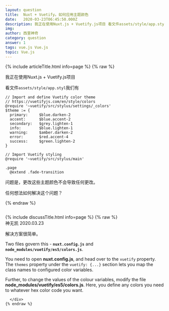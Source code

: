 ```yaml
---
layout: question
title:  Nuxt + Vuetify。如何应用主题颜色
date:   2020-03-23T06:45:50.000Z
description: 我正在使用Nuxt.js + Vuetify.js项目 看文件assets/style/app.styl我们有// Import and defi...
img: 
author: 西里神奇
category: question
answer: 1
tags: vue.js Vue.js
topic: Vue.js
---
```

<div class="article-root">
  <div class="article">
    {% include articleTitle.html info=page %}
    {% raw %}
    <div class="article-content"><p><font style="vertical-align: inherit;"><font style="vertical-align: inherit;">我正在使用Nuxt.js + Vuetify.js项目 </font></font></p>

<p><font style="vertical-align: inherit;"><font style="vertical-align: inherit;">看文件</font></font><code>assets/style/app.styl</code><font style="vertical-align: inherit;"><font style="vertical-align: inherit;">我们有</font></font></p>

<pre><code>// Import and define Vuetify color theme<font></font>
// https://vuetifyjs.com/en/style/colors<font></font>
@require '~vuetify/src/stylus/settings/_colors'<font></font>
$theme := {<font></font>
  primary:     $blue.darken-2<font></font>
  accent:      $blue.accent-2<font></font>
  secondary:   $grey.lighten-1<font></font>
  info:        $blue.lighten-1<font></font>
  warning:     $amber.darken-2<font></font>
  error:       $red.accent-4<font></font>
  success:     $green.lighten-2<font></font>
}<font></font>
<font></font>
// Import Vuetify styling<font></font>
@require '~vuetify/src/stylus/main'<font></font>
<font></font>
.page<font></font>
  @extend .fade-transition<font></font>
</code></pre>

<p><font style="vertical-align: inherit;"><font style="vertical-align: inherit;">问题是，更改这些主题颜色不会导致任何更改。</font></font></p>

<p><font style="vertical-align: inherit;"><font style="vertical-align: inherit;">任何想法如何解决这个问题？</font></font></p></div>
    {% endraw %}
  </div>
  <p style="height: 0;width:0;overflow: hidden;"> 第2870篇《Nuxt + Vuetify。如何应用主题颜色》来自Winter(https://github.com/aiyld/aiyld.github.io)的站点</p>
  <div class="discuss-wrapper">
    {% include discussTitle.html info=page %}
    {% raw %}
    <div class="discuss-item">
        <div class="discuss-parent">
          <div class="discuss-meta">
            <span class="discuss-user">神无凯</span>
            <span class="discuss-time">2020.03.23</span>
          </div>
          <div class="discuss-comment"><p><font style="vertical-align: inherit;"><font style="vertical-align: inherit;">解决方案很简单。</font></font></p>

<p>Two files govern this - <strong><code>nuxt.config.js</code></strong> and <strong><code>node_modules/vuetify/es5/colors.js</code></strong>.</p>

<p>You need to open <strong>nuxt.config.js</strong>, and head over to the <code>vuetify</code> property. The <code>themes</code> property under the <code>vuetify: {...}</code> section lets you map the class names to configured color variables.</p>

<p>Further, to change the values of the colour variables, modify the file <strong>node_modules/vuetify/es5/colors.js</strong>. Here, you define any colors you need to whatever hex color code you want.</p></div>
        </div>
        
      </div>
    {% endraw %}
  </div>
<div>
